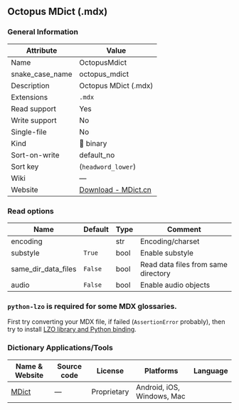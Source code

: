 ## Octopus MDict (.mdx)

### General Information

| Attribute       | Value                                                                |
| --------------- | -------------------------------------------------------------------- |
| Name            | OctopusMdict                                                         |
| snake_case_name | octopus_mdict                                                        |
| Description     | Octopus MDict (.mdx)                                                 |
| Extensions      | `.mdx`                                                               |
| Read support    | Yes                                                                  |
| Write support   | No                                                                   |
| Single-file     | No                                                                   |
| Kind            | 🔢 binary                                                             |
| Sort-on-write   | default_no                                                           |
| Sort key        | (`headword_lower`)                                                   |
| Wiki            | ―                                                                    |
| Website         | [Download - MDict.cn](https://www.mdict.cn/wp/?page_id=5325&lang=en) |

### Read options

| Name                | Default | Type | Comment                             |
| ------------------- | ------- | ---- | ----------------------------------- |
| encoding            |         | str  | Encoding/charset                    |
| substyle            | `True`  | bool | Enable substyle                     |
| same_dir_data_files | `False` | bool | Read data files from same directory |
| audio               | `False` | bool | Enable audio objects                |

### `python-lzo` is required for **some** MDX glossaries.

First try converting your MDX file, if failed (`AssertionError` probably),
then try to install [LZO library and Python binding](../lzo.md).

### Dictionary Applications/Tools

| Name & Website                 | Source code | License     | Platforms                  | Language |
| ------------------------------ | ----------- | ----------- | -------------------------- | -------- |
| [MDict](https://www.mdict.cn/) | ―           | Proprietary | Android, iOS, Windows, Mac |          |
